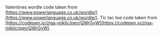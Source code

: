 Valentines wordle code taken from [https://www.powerlanguage.co.uk/wordle/](https://www.powerlanguage.co.uk/wordle/).
Tic tac toe code taken from [https://codepen.io/ziga-miklic/pen/QWrGyW](https://codepen.io/ziga-miklic/pen/QWrGyW).
